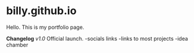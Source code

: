 # billy.github.io

Hello. This is my portfolio page.

**Changelog**
*v1.0*
Official launch.
-socials links
-links to most projects
-idea chamber
